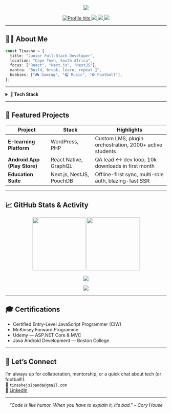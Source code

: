 <!-- Banner -->
<p align="center">
  <img src="https://readme-typing-svg.herokuapp.com/?color=FFC107&size=30&center=true&vCenter=true&width=1000&lines=Hey,+I'm+Tinashe+Sibanda!;Junior+Full-Stack+Developer;React+%7C+Next.js+%7C+NestJS;Lifelong+Learner+%F0%9F%93%9A" />
</p>

<p align="center">
  <a href="https://github.com/tinashe-x">
    <img src="https://badges.pufler.dev/visits/tinashe-x/tinashe-x?style=for-the-badge&color=0D1117&logo=github" alt="Profile hits" />
  </a>
  <a href="mailto:tinashejsibanda@gmail.com">
    <img src="https://img.shields.io/badge/Email-FFC107?style=for-the-badge&logo=gmail&logoColor=black" />
  </a>
  <a href="https://myportfolio-tinashexs-projects.vercel.app/">
    <img src="https://img.shields.io/badge/Portfolio-00C853?style=for-the-badge&logo=vercel&logoColor=white" />
  </a>
  <a href="https://www.linkedin.com/in/tinashe-sibanda-b38b8b195/">
    <img src="https://img.shields.io/badge/LinkedIn-0A66C2?style=for-the-badge&logo=linkedin&logoColor=white" />
  </a>
</p>

---

## 🧑‍💻 About Me

```ts
const Tinashe = {
  title: "Junior Full-Stack Developer",
  location: "Cape Town, South Africa",
  focus: ["React", "Next.js", "NestJS"],
  mantra: "Build, break, learn, repeat 🚀",
  hobbies: ["🎮 Gaming", "🎧 Music", "⚽ Football"],
};
```

---

<details>
<summary><b>🔧 Tech Stack</b></summary>
<br>

| **Frontend** | **Backend** | **Dev & Tooling** |
| ------------ | ----------- | ----------------- |
| <img src="https://skillicons.dev/icons?i=react,redux,nextjs,html,css,js,ts" /> | <img src="https://skillicons.dev/icons?i=nodejs,nestjs,graphql,postgres" /> | <img src="https://skillicons.dev/icons?i=git,github,eslint,vscode,linux" /> |

</details>

---

## 🚀 Featured Projects

| Project | Stack | Highlights |
| ------- | ----- | ---------- |
| **E-learning Platform** | WordPress, PHP | Custom LMS, plugin orchestration, 2000+ active students |
| **Android App (Play Store)** | React Native, GraphQL | QA lead ↔ dev loop, 10k downloads in first month |
| **Education Suite** | Next.js, NestJS, PouchDB | Offline-first sync, multi-role auth, blazing-fast SSR |

---

## 📈 GitHub Stats & Activity

<p align="center">
  <img src="https://github-readme-stats.vercel.app/api?username=tinashe-x&show_icons=true&theme=radical&border_radius=10" height="165" />
  <img src="https://github-readme-stats.vercel.app/api/top-langs/?username=tinashe-x&layout=compact&theme=radical&border_radius=10" height="165" />
</p>

<p align="center">
  <img src="https://github-profile-trophy.vercel.app/?username=tinashe-x&theme=onestar&no-frame=true&title=Stars,Followers,Commit,PullRequest" />
</p>

<p align="center">
  <img src="https://github-readme-activity-graph.vercel.app/graph?username=tinashe-x&theme=rogue" />
</p>

---

## 🎓 Certifications

- Certified Entry-Level JavaScript Programmer (CIW)
- McKinsey Forward Programme
- Udemy — ASP.NET Core & MVC
- Java Android Development — Boston College

---

## 🤝 Let’s Connect

I’m always up for collaboration, mentorship, or a quick chat about tech (or football!).  
📧 `tinashejsibanda@gmail.com`  
🔗 [LinkedIn](https://www.linkedin.com/in/tinashe-sibanda-b38b8b195/)

---

<p align="center"><i>“Code is like humor. When you have to explain it, it’s bad.” – Cory House</i></p>
